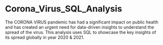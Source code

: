 # Corona_Virus_SQL_Analysis
The CORONA VIRUS pandemic has had a significant impact on public health and has created an urgent need for data-driven insights to understand the spread of the virus. This analysis uses SQL to showcase the key insights of its spread globally in year 2020 &amp; 2021.

